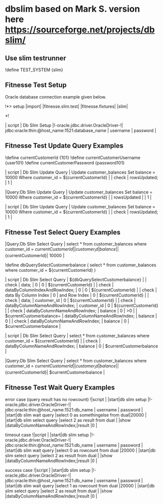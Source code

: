 # dbslim based on Mark S. version here https://sourceforge.net/projects/dbslim/

## Use slim testrunner

!define TEST_SYSTEM {slim} 


## Fitnesse Test Setup

Oracle database connection example given below.

!*> setup
|import|
|fitnesse.slim.test|
|fitnesse.fixtures|
|slim|

*!

| script | Db Slim Setup |!-oracle.jdbc.driver.OracleDriver-!| jdbc:oracle:thin:@host_name:1521:database_name | username | password |


## Fitnesse Test Update Query Examples

!define currentCustomerId {101}
!define currentCustomerUsername {user101}
!define currentCustomerPassword {password101}


| script | Db Slim Update Query | Update customer_balances Set balance = 10000 Where customer_id = ${currentCustomerId} |
| check | rowsUpdated; | 1 |



|Query:Db Slim Update Query | Update customer_balances Set balance = 10000 Where customer_id = ${currentCustomerId} |
| rowsUpdated | 
| 1 |

| script | Db Slim Update Query | Update customer_balances Set balance = 10000 Where customer_id = ${currentCustomerId} |
| check | rowsUpdated; | 1 |


## Fitnesse Test Select Query Examples

|Query:Db Slim Select Query | select * from customer_balances where customer_id = ${currentCustomerId}|
| customer_id | balance |
|${currentCustomerId}| 10000 |

!define dbQuerySelectCustomerbalance (
select * from customer_balances 
where customer_id = ${currentCustomerId}
)

| script | Db Slim Select Query | ${dbQuerySelectCustomerbalance} |
| check | data; | 0 | 0 | ${currentCustomerId} |
| check | dataByColumnIndexAndRowIndex; | 0 | 0 | ${currentCustomerId} |
| check | data By Column Index | 0 | and Row Index | 0 | ${currentCustomerId} |
| check | data; | customer_id | 0 | ${currentCustomerId} |
| check | dataByColumnNameAndRowIndex; | customer_id | 0 | ${currentCustomerId} |
| check | dataByColumnNameAndRowIndex; | balance | 0 | >0 |
| $currentCustomerbalance= | dataByColumnNameAndRowIndex; | balance | 0 |
| check | dataByColumnNameAndRowIndex; | balance | 0 | $currentCustomerbalance |


| script | Db Slim Select Query | select * from customer_balances where customer_id = ${currentCustomerId} |
| check | dataByColumnNameAndRowIndex; | balance | 0 | $currentCustomerbalance |


|Query:Db Slim Select Query | select * from customer_balances where customer_id = ${currentCustomerId} |
| customer_id | balance |
|${currentCustomerId}| $currentCustomerbalance |


## Fitnesse Test Wait Query Examples

error case (query result has no rowcount)
!|script                                                                                                                                |
|start|db slim setup               |!-oracle.jdbc.driver.OracleDriver-!| jdbc:oracle:thin:@host_name:1521:db_name | username | password |
|start|db slim wait query          |select 0 as somethingelse from dual|20000                                                           |
|start|db slim select query        |select 2 as result from dual                                                                        |
|show |dataByColumnNameAndRowIndex;|result                             |0                                                               |


timeout case
!|script                                                                                                                                |
|start|db slim setup               |!-oracle.jdbc.driver.OracleDriver-!| jdbc:oracle:thin:@host_name:1521:db_name | username | password |
|start|db slim wait query          |select 0 as rowcount from dual |20000                                                               |
|start|db slim select query        |select 2 as result from dual                                                                        |
|show |dataByColumnNameAndRowIndex;|result                         |0                                                                   |


success case
!|script                                                                                                                                |
|start|db slim setup               |!-oracle.jdbc.driver.OracleDriver-!| jdbc:oracle:thin:@host_name:1521:db_name | username | password |
|start|db slim wait query          |select 1 as rowcount from dual |20000                                                               |
|start|db slim select query        |select 2 as result from dual                                                                        |
|show |dataByColumnNameAndRowIndex;|result                         |0                                                                   |

